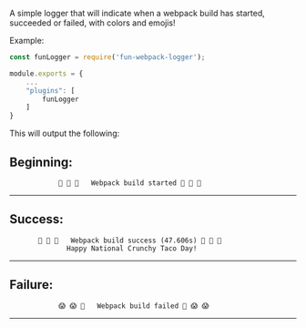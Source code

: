A simple logger that will indicate when a webpack build has started, succeeded or failed, with colors and emojis!


Example: 

```javascript
const funLogger = require('fun-webpack-logger');

module.exports = {
	...
	"plugins": [
		funLogger
	]
}
```

This will output the following:

**Beginning:**
------------------------------------------------------------------
                🙏 🙏 🍩   Webpack build started 🍩 🙏 🙏
------------------------------------------------------------------

**Success:**
------------------------------------------------------------------
           💯 🙌 🎉   Webpack build success (47.606s) 🎉 🙌 💯
                  Happy National Crunchy Taco Day!
------------------------------------------------------------------

**Failure:**
------------------------------------------------------------------
                😱 😱 💩   Webpack build failed 💩 😱 😱
------------------------------------------------------------------